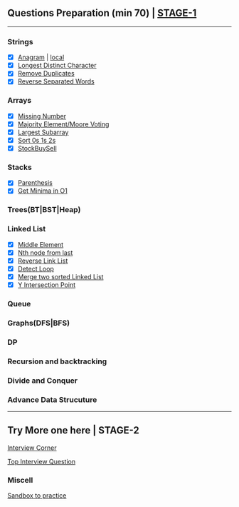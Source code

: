 ## Questions Preparation (min 70) | [STAGE-1](track.md)
---
### Strings
- [x] [Anagram](https://www.geeksforgeeks.org/check-whether-two-strings-are-anagram-of-each-other/) | [local](../practice/strings/Anagram.java)
- [x] [Longest Distinct Character](../practice/strings/)
- [x] [Remove Duplicates](../practice/strings/)
- [x] [Reverse Separated Words](../practice/strings/)

### Arrays
- [x] [Missing Number](../practice/array/)
- [x] [Majority Element/Moore Voting](../practice/array/MajorityElement.java)
- [X] [Largest Subarray](../practice/array/LargestSubarray.java)
- [X] [Sort 0s 1s 2s](../practice/array/Sort012s.java)
- [X] [StockBuySell](../practice/array/StockBuySell.java)

### Stacks
- [X] [Parenthesis](../practice/stacks/Parenthesis.java)
- [X] [Get Minima in O1](https://www.geeksforgeeks.org/design-a-stack-that-supports-getmin-in-o1-time-and-o1-extra-space/)

### Trees(BT|BST|Heap)

### Linked List
- [x] [Middle Element](../practice/linklist/MiddleElement.java)
- [x] [Nth node from last](../practice/linklist/NthNode.java)
- [x] [Reverse Link List](../practice/linklist/ReverseLinkList.java)
- [x] [Detect Loop](../practice/linklist/DetectLoop.java)
- [x] [Merge two sorted Linked List](../practice/linklist/MergeTwoLL.java)
- [x] [Y Intersection Point](../practice/linklist/IntersectionPoint.java)

### Queue

### Graphs(DFS|BFS)

### DP

### Recursion and backtracking

### Divide and Conquer

### Advance Data Strucuture

---
## Try More one here | STAGE-2
[Interview Corner](https://www.geeksforgeeks.org/company-interview-corner/)

[Top Interview Question](https://leetcode.com/explore/interview/card/top-interview-questions-medium)

### Miscell
[Sandbox to practice](https://coderpad.io/launch-sandbox)
